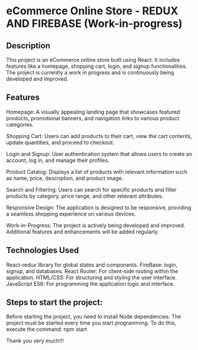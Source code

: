 # eCommerce Online Store - REDUX AND FIREBASE (Work-in-progress)


## Description
This project is an eCommerce online store built using React. It includes features like a homepage, shopping cart, login, and signup functionalities. The project is currently a work in progress and is continuously being developed and improved.

## Features
Homepage: A visually appealing landing page that showcases featured products, promotional banners, and navigation links to various product categories.

Shopping Cart: Users can add products to their cart, view the cart contents, update quantities, and proceed to checkout.

Login and Signup: User authentication system that allows users to create an account, log in, and manage their profiles.

Product Catalog: Displays a list of products with relevant information such as name, price, description, and product image.

Search and Filtering: Users can search for specific products and filter products by category, price range, and other relevant attributes.

Responsive Design: The application is designed to be responsive, providing a seamless shopping experience on various devices.

Work-in-Progress: The project is actively being developed and improved. Additional features and enhancements will be added regularly.

## Technologies Used
React-redux library for global states and components.
FireBase: login, signup, and databases.
React Router: For client-side routing within the application.
HTML/CSS: For structuring and styling the user interface.
JavaScript ES6: For programming the application logic and interface.

## Steps to start the project:

Before starting the project, you need to install Node dependencies. The project must be started every time you start programming. To do this, execute the command:
npm start

Thank you very much!!!

